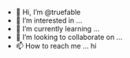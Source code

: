 - 👋 Hi, I’m @truefable
- 👀 I’m interested in ...
- 🌱 I’m currently learning ...
- 💞️ I’m looking to collaborate on ...
- 📫 How to reach me ...
hi
<!---
truefable/truefable is a ✨ special ✨ repository because its `README.md` (this file) appears on your GitHub profile.
You can click the Preview link to take a look at your changes.
--->
